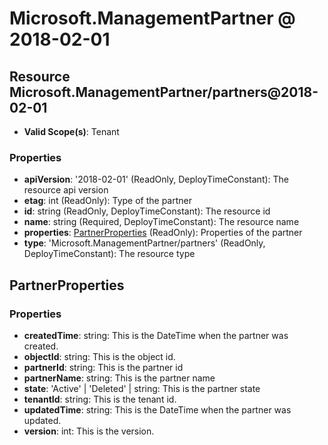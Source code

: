 # Microsoft.ManagementPartner @ 2018-02-01

## Resource Microsoft.ManagementPartner/partners@2018-02-01
* **Valid Scope(s)**: Tenant
### Properties
* **apiVersion**: '2018-02-01' (ReadOnly, DeployTimeConstant): The resource api version
* **etag**: int (ReadOnly): Type of the partner
* **id**: string (ReadOnly, DeployTimeConstant): The resource id
* **name**: string (Required, DeployTimeConstant): The resource name
* **properties**: [PartnerProperties](#partnerproperties) (ReadOnly): Properties of the partner
* **type**: 'Microsoft.ManagementPartner/partners' (ReadOnly, DeployTimeConstant): The resource type

## PartnerProperties
### Properties
* **createdTime**: string: This is the DateTime when the partner was created.
* **objectId**: string: This is the object id.
* **partnerId**: string: This is the partner id
* **partnerName**: string: This is the partner name
* **state**: 'Active' | 'Deleted' | string: This is the partner state
* **tenantId**: string: This is the tenant id.
* **updatedTime**: string: This is the DateTime when the partner was updated.
* **version**: int: This is the version.


